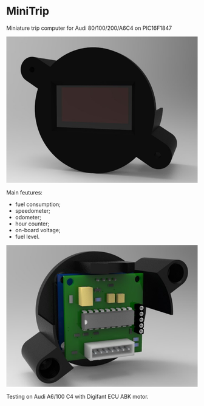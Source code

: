 # MiniTrip
Miniature trip computer for Audi 80/100/200/A6C4 on PIC16F1847

![Front](MiniTrip_Front.jpg)

Main feutures:
- fuel consumption;
- speedometer;
- odometer;
- hour counter;
- on-board voltage;
- fuel level.


![Back](MiniTrip_Back.jpg)


Testing on Audi A6/100 C4 with Digifant ECU ABK motor.